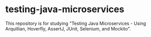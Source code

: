 # testing-java-microservices
This repository is for studying "Testing Java Microservices - Using Arquillian, Hoverfly, AssertJ, JUnit, Selenium, and Mockito".
